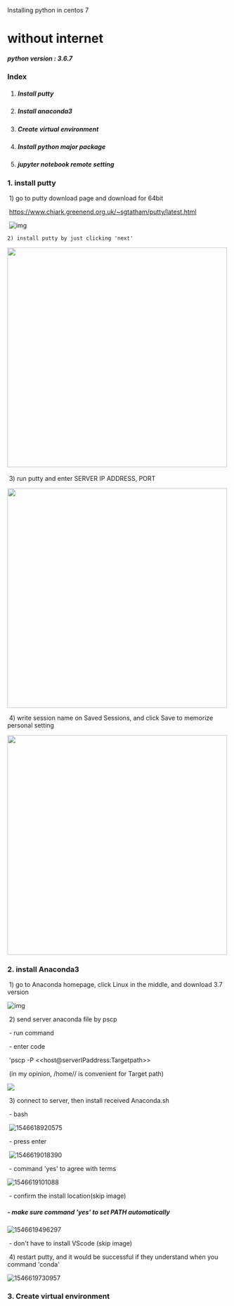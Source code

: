 Installing python in centos 7 

# without internet

##### python version : 3.6.7



### 	Index

1. ##### Install putty

2. ##### Install anaconda3

3. ##### Create virtual environment

4. ##### Install python major package

5. ##### jupyter notebook remote setting









### 1. install putty

​	1)  go to putty download page and download for 64bit

​		https://www.chiark.greenend.org.uk/~sgtatham/putty/latest.html

​	  ![img](https://user-images.githubusercontent.com/44566113/50758967-09841400-12a7-11e9-9357-5fd84a44a7ea.png)





  	2) install putty by just clicking 'next'



​			     <img src="https://user-images.githubusercontent.com/44566113/50758968-0a1caa80-12a7-11e9-94c8-9ae552353349.png" width="500">		





 

​	3) run putty and enter SERVER IP ADDRESS, PORT



<img src="https://user-images.githubusercontent.com/44566113/50758969-0a1caa80-12a7-11e9-9862-da52e0298a55.png" width="500">





​	4) write session name on Saved Sessions, and click Save to memorize personal setting



<img src="https://user-images.githubusercontent.com/44566113/50758970-0a1caa80-12a7-11e9-9365-bae5e1fcb79e.png" width="500">





### 2. install Anaconda3



​	1) go to Anaconda homepage, click Linux in the middle, and download 3.7 version

![img](https://user-images.githubusercontent.com/44566113/50758972-0ab54100-12a7-11e9-82a8-1d158808e1b4.png)







​	2)   send server anaconda file by pscp

​		-	run command

​		-	enter code 

​	 'pscp -P <port> <path to anaconda> <<host@serverIPaddress:Targetpath>>

​	(in my opinion, /home/<user>/ is convenient for Target path)

<img src='C:\Users\ximzz\AppData\Roaming\Typora\typora-user-images\1546618734261.png' >



​	3)	connect to server, then install received Anaconda.sh

​		- 	bash <downloaded Anacondafile>   

​	![1546618920575](C:\Users\ximzz\AppData\Roaming\Typora\typora-user-images\1546618920575.png)



​		-	press enter     

​			![1546619018390](C:\Users\ximzz\AppData\Roaming\Typora\typora-user-images\1546619018390.png)



​		-	command 'yes' to agree with terms                                    

![1546619101088](C:\Users\ximzz\AppData\Roaming\Typora\typora-user-images\1546619101088.png)

 

​		-	confirm the install location(skip image)       

##### 		-	make sure  command 'yes' to set PATH  automatically



![1546619496297](C:\Users\ximzz\AppData\Roaming\Typora\typora-user-images\1546619496297.png)



​		-	don't have to install VScode (skip image)				     

​	4) restart putty, and it would be successful if they understand when you command 'conda'

![1546619730957](C:\Users\ximzz\AppData\Roaming\Typora\typora-user-images\1546619730957.png)



### 3. Create virtual environment